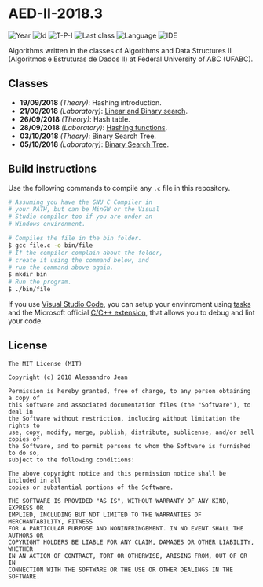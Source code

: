# AED-II-2018.3
![Year][year] ![Id][id] ![T-P-I][tpi] ![Last class][last-class]
![Language][language] ![IDE][ide]

Algorithms written in the classes of Algorithms and Data
Structures II (Algoritmos e Estruturas de Dados II) at 
Federal University of ABC (UFABC).

[year]: https://img.shields.io/badge/year-2018.3-blue.svg?style=flat-square
[id]: https://img.shields.io/badge/id-MCTA002--13-yellowgreen.svg?style=flat-square
[tpi]: https://img.shields.io/badge/T--P--I-2--2--4-lightgrey.svg?style=flat-square
[last-class]: https://img.shields.io/badge/last_class-2018.10.05-green.svg?style=flat-square
[language]: https://img.shields.io/badge/language-C-yellow.svg?style=flat-square
[ide]: https://img.shields.io/badge/IDE-VSCode-orange.svg?style=flat-square

## Classes

- **19/09/2018** *(Theory)*: Hashing introduction.
- **21/09/2018** *(Laboratory)*: [Linear and Binary search].
- **26/09/2018** *(Theory)*: Hash table.
- **28/09/2018** *(Laboratory)*: [Hashing functions].
- **03/10/2018** *(Theory)*: Binary Search Tree.
- **05/10/2018** *(Laboratory)*: [Binary Search Tree].

[Linear and Binary search]: classes/laboratory/2018.09.21/
[Hashing functions]: classes/laboratory/2018.09.28/
[Binary Search Tree]: classes/laboratory/2018.10.05/

## Build instructions

Use the following commands to compile any `.c` file in this repository.

```bash
# Assuming you have the GNU C Compiler in
# your PATH, but can be MinGW or the Visual
# Studio compiler too if you are under an 
# Windows environment.

# Compiles the file in the bin folder.
$ gcc file.c -o bin/file
# If the compiler complain about the folder,
# create it using the command below, and
# run the command above again.
$ mkdir bin
# Run the program.
$ ./bin/file
```

If you use [Visual Studio Code](https://code.visualstudio.com), 
you can setup your envinroment using 
[tasks](https://code.visualstudio.com/docs/editor/tasks) 
and the Microsoft official 
[C/C++ extension](https://code.visualstudio.com/docs/languages/cpp), 
that allows you to debug and lint your code.

## License

    The MIT License (MIT)

    Copyright (c) 2018 Alessandro Jean

    Permission is hereby granted, free of charge, to any person obtaining a copy of
    this software and associated documentation files (the "Software"), to deal in
    the Software without restriction, including without limitation the rights to
    use, copy, modify, merge, publish, distribute, sublicense, and/or sell copies of
    the Software, and to permit persons to whom the Software is furnished to do so,
    subject to the following conditions:
    
    The above copyright notice and this permission notice shall be included in all
    copies or substantial portions of the Software.

    THE SOFTWARE IS PROVIDED "AS IS", WITHOUT WARRANTY OF ANY KIND, EXPRESS OR
    IMPLIED, INCLUDING BUT NOT LIMITED TO THE WARRANTIES OF MERCHANTABILITY, FITNESS
    FOR A PARTICULAR PURPOSE AND NONINFRINGEMENT. IN NO EVENT SHALL THE AUTHORS OR
    COPYRIGHT HOLDERS BE LIABLE FOR ANY CLAIM, DAMAGES OR OTHER LIABILITY, WHETHER
    IN AN ACTION OF CONTRACT, TORT OR OTHERWISE, ARISING FROM, OUT OF OR IN
    CONNECTION WITH THE SOFTWARE OR THE USE OR OTHER DEALINGS IN THE SOFTWARE.